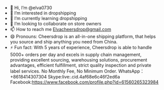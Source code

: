 - 👋 Hi, I’m @elva0730
- 👀 I’m interested in dropshipping
- 🌱 I’m currently learning dropshipping
- 💞️ I’m looking to collaborate on store owners
- 📫 How to reach me Elvacheersdrop@gmail.com
- 😄 Pronouns: Cheersdrop is an all-in-one shipping platform, that helps you source and ship anything you need from China. 
- ⚡ Fun fact: With 5 years of experience, Cheersdrop is able to handle 5000+ orders per day and excels in supply chain management, providing excellent sourcing, warehousing solutions, procurement advantages, efficient fulfillment, strict quality inspection and private label services.
No Monthly Fee, No Minimum Order.
WhatsApp：+8618414307304
Skype:live:.cid.4af68e6c46f2ed6a
Facebook:https://www.facebook.com/profile.php?id=61560265323984
